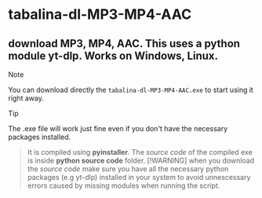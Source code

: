 # tabalina-dl-MP3-MP4-AAC
 download MP3, MP4, AAC. This uses a python module yt-dlp. Works on Windows, Linux.
---
> [!NOTE]
> You can download directly the `tabalina-dl-MP3-MP4-AAC.exe` to start using it right away.

> [!TIP]
 The .exe file will work just fine even if you don't have the necessary packages installed.
> It is compiled using **pyinstaller**.
> The *source code* of the compiled exe is inside **python source code** folder.
> [!WARNING]
> when you download the *source code* make sure you have all the necessary python packages (e.g yt-dlp) installed in your system to avoid unnescessary errors caused by missing modules when running the script.
